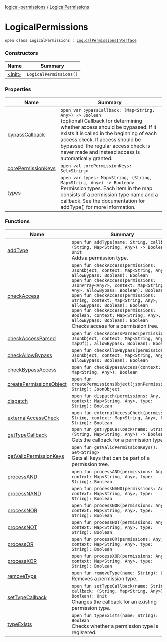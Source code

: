 [logical-permissions](../index.md) / [LogicalPermissions](.)

# LogicalPermissions

`open class LogicalPermissions : `[`LogicalPermissionsInterface`](../-logical-permissions-interface/index.md)

### Constructors

| Name | Summary |
|---|---|
| [&lt;init&gt;](-init-.md) | `LogicalPermissions()` |

### Properties

| Name | Summary |
|---|---|
| [bypassCallback](bypass-callback.md) | `open var bypassCallback: (Map<String, Any>) -> Boolean`<br>(optional) Callback for determining whether access should be bypassed. If it exists it is called in the beginning of each access check. If access should be bypassed, the regular access check is never made and instead access is automatically granted. |
| [corePermissionKeys](core-permission-keys.md) | `open val corePermissionKeys: Set<String>` |
| [types](types.md) | `open var types: Map<String, (String, Map<String, Any>) -> Boolean>`<br>Permission types. Each item in the map consists of a permission type name and a callback. See the documentation for addType() for more information. |

### Functions

| Name | Summary |
|---|---|
| [addType](add-type.md) | `open fun addType(name: String, callback: (String, Map<String, Any>) -> Boolean): Unit`<br>Adds a permission type. |
| [checkAccess](check-access.md) | `open fun checkAccess(permissions: JsonObject, context: Map<String, Any>, allowBypass: Boolean): Boolean`<br>`open fun checkAccess(permissions: JsonArray<Any?>, context: Map<String, Any>, allowBypass: Boolean): Boolean`<br>`open fun checkAccess(permissions: String, context: Map<String, Any>, allowBypass: Boolean): Boolean`<br>`open fun checkAccess(permissions: Boolean, context: Map<String, Any>, allowBypass: Boolean): Boolean`<br>Checks access for a permission tree. |
| [checkAccessParsed](check-access-parsed.md) | `open fun checkAccessParsed(permissions: JsonObject, context: Map<String, Any> = mapOf(), allowBypass: Boolean): Boolean` |
| [checkAllowBypass](check-allow-bypass.md) | `open fun checkAllowBypass(permissions: JsonObject, context: Map<String, Any>, allowBypass: Boolean): Boolean` |
| [checkBypassAccess](check-bypass-access.md) | `open fun checkBypassAccess(context: Map<String, Any>): Boolean` |
| [createPermissionsObject](create-permissions-object.md) | `open fun createPermissionsObject(jsonPermissions: String): JsonObject` |
| [dispatch](dispatch.md) | `open fun dispatch(permissions: Any, context: Map<String, Any>, type: String): Boolean` |
| [externalAccessCheck](external-access-check.md) | `open fun externalAccessCheck(permission: String, context: Map<String, Any>, type: String): Boolean` |
| [getTypeCallback](get-type-callback.md) | `open fun getTypeCallback(name: String): (String, Map<String, Any>) -> Boolean`<br>Gets the callback for a permission type. |
| [getValidPermissionKeys](get-valid-permission-keys.md) | `open fun getValidPermissionKeys(): Set<String>`<br>Gets all keys that can be part of a permission tree. |
| [processAND](process-a-n-d.md) | `open fun processAND(permissions: Any, context: Map<String, Any>, type: String): Boolean` |
| [processNAND](process-n-a-n-d.md) | `open fun processNAND(permissions: Any, context: Map<String, Any>, type: String): Boolean` |
| [processNOR](process-n-o-r.md) | `open fun processNOR(permissions: Any, context: Map<String, Any>, type: String): Boolean` |
| [processNOT](process-n-o-t.md) | `open fun processNOT(permissions: Any, context: Map<String, Any>, type: String): Boolean` |
| [processOR](process-o-r.md) | `open fun processOR(permissions: Any, context: Map<String, Any>, type: String): Boolean` |
| [processXOR](process-x-o-r.md) | `open fun processXOR(permissions: Any, context: Map<String, Any>, type: String): Boolean` |
| [removeType](remove-type.md) | `open fun removeType(name: String): Unit`<br>Removes a permission type. |
| [setTypeCallback](set-type-callback.md) | `open fun setTypeCallback(name: String, callback: (String, Map<String, Any>) -> Boolean): Unit`<br>Changes the callback for an existing permission type. |
| [typeExists](type-exists.md) | `open fun typeExists(name: String): Boolean`<br>Checks whether a permission type is registered. |

